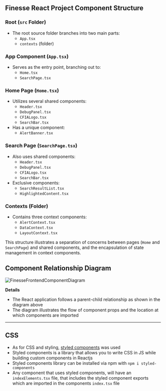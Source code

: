 ## Finesse React Project Component Structure

### Root (`src` Folder)
- The root source folder branches into two main parts:
  - `App.tsx`
  - `contexts` (folder)

### App Component (`App.tsx`)
- Serves as the entry point, branching out to:
  - `Home.tsx`
  - `SearchPage.tsx`

### Home Page (`Home.tsx`)
- Utilizes several shared components:
  - `Header.tsx`
  - `DebugPanel.tsx`
  - `CFIALogo.tsx`
  - `SearchBar.tsx`
- Has a unique component:
  - `AlertBanner.tsx`

### Search Page (`SearchPage.tsx`)
- Also uses shared components:
  - `Header.tsx`
  - `DebugPanel.tsx`
  - `CFIALogo.tsx`
  - `SearchBar.tsx`
- Exclusive components:
  - `SearchResultList.tsx`
  - `HighlightedContent.tsx`

### Contexts (Folder)
- Contains three context components:
  - `AlertContext.tsx`
  - `DataContext.tsx`
  - `LayoutContext.tsx`

This structure illustrates a separation of concerns between pages (`Home` and `SearchPage`) and shared components, and the encapsulation of state management in context components.

## **Component Relationship Diagram**

![FinesseFrontendComponentDiagram](https://github.com/ai-cfia/finesse-frontend/assets/133677161/b7bf92a1-cc24-48a9-8814-30b1b291e4e4)

**Details**

- The React application follows a parent-child relationship as shown in the diagram above
- The diagram illustrates the flow of component props and the location at which components are imported
---

## **CSS**

- As for CSS and styling, [styled components](https://styled-components.com/) was used
- Styled components is a library that allows you to write CSS in JS while building custom components in Reactjs
- Styled components library can be installed via npm with `npm i styled-components`
- Any component that uses styled components, will have an `indexElements.tsx` file, that includes the styled component exports which are imported in the components `index.tsx` file
